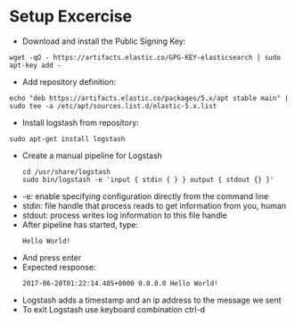 # Setup Excercise #

* Download and install the Public Signing Key:  
```
wget -qO - https://artifacts.elastic.co/GPG-KEY-elasticsearch | sudo apt-key add -
```
* Add repository definition:  
```
echo "deb https://artifacts.elastic.co/packages/5.x/apt stable main" | sudo tee -a /etc/apt/sources.list.d/elastic-5.x.list
```
* Install logstash from repository:  
```
sudo apt-get install logstash
```
* Create a manual pipeline for Logstash
    ```
    cd /usr/share/logstash
    sudo bin/logstash -e 'input { stdin { } } output { stdout {} }'
    ```
* -e: enable specifying configuration directly from the command line
* stdin: file handle that process reads to get information from you, human
* stdout: process writes log information to this file handle
* After pipeline has started, type:
    ```
    Hello World!
    ```
* And press enter
* Expected response:
    ```
    2017-06-20T01:22:14.405+0000 0.0.0.0 Hello World!
    ```
* Logstash adds a timestamp and an ip address to the message we sent
* To exit Logstash use keyboard combination ctrl-d